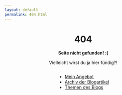 ```yaml
---
layout: default
permalink: 404.html
---
```

<style type="text/css" media="screen">
  .container {
    text-align: center;
  }
  .container ul {
    display: inline-block;
  }
  .container ul li {
    text-align: left;
  }  
  
</style>
<div class="container">
  <h1 class="post-title">404</h1>
  <p><strong>Seite nicht gefunden! :(</strong></p>
  <p>Vielleicht wirst du ja hier fündig?!</p>
  <ul>
    <li><a href="/#mein-angebot">Mein Angebot</a></li>
    <li><a href="{% link pages/blog.html %}">Archiv der Blogartikel</a></li>
    <li><a href="{% link pages/themen.html %}">Themen des Blogs</a></li>
  </ul>
</div>

